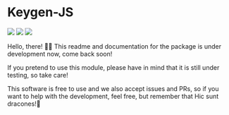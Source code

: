 # Keygen-JS

<a target="_blank" href="https://www.npmjs.com/package/keygen-package" ><img src="https://img.shields.io/npm/dt/keygen-package?label=downloads&color=%2300FFF" /></a>
<a target="_blank" href="https://www.npmjs.com/package/keygen-package" ><img src="https://img.shields.io/bundlephobia/min/keygen-package" /></a>
<a target="_blank" href="https://www.npmjs.com/package/keygen-package" ><img src="https://img.shields.io/npm/v/keygen-package?label=version&color=%23888888" /></a>


Hello, there! 👋🏻
This readme and documentation for the package is under development now, come back soon!

If you pretend to use this module, please have in mind that it is still under testing, so take care!

This software is free to use and we also accept issues and PRs, so if you want to help with the development, feel free, but remember that Hic sunt dracones!🐲
